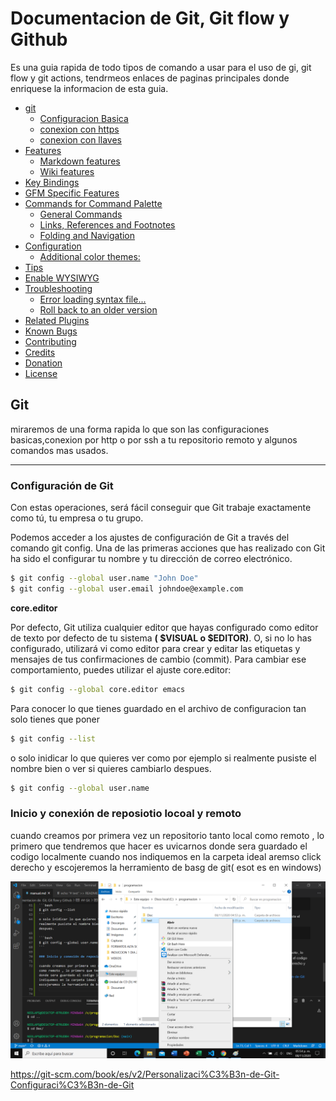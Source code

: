 # Documentacion de  Git, Git flow y Github

Es una guia rapida de todo tipos de comando a usar para el uso de gi, git flow y git actions, tendrmeos enlaces de paginas principales donde enriquese la informacion de esta guia. 

- [git](#git)
    - [Configuracion Basica](#configuracion-basica)
    - [conexion con https](#conexion-con-https)
    - [conexion con  llaves](#creacion-de-llaves)
- [Features](#features)
    - [Markdown features](#markdown-features)
    - [Wiki features](#wiki-features)
- [Key Bindings](#key-bindings)
- [GFM Specific Features](#gfm-specific-features)
- [Commands for Command Palette](#commands-for-command-palette)
    - [General Commands](#general-commands)
    - [Links, References and Footnotes](#links-references-and-footnotes)
    - [Folding and Navigation](#folding-and-navigation)
- [Configuration](#configuration)
    - [Additional color themes:](#additional-color-themes)
- [Tips](#tips)
- [Enable WYSIWYG](#enable-wysiwyg)
- [Troubleshooting](#troubleshooting)
    - [Error loading syntax file...](#error-loading-syntax-file)
    - [Roll back to an older version](#roll-back-to-an-older-version)
- [Related Plugins](#related-plugins)
- [Known Bugs](#known-bugs)
- [Contributing](#contributing)
- [Credits](#credits)
- [Donation](#donation)
- [License](#license)

<!-- /MarkdownTOC -->

## Git

miraremos de una forma rapida lo que son las configuraciones basicas,conexion por http o por ssh a tu repositorio remoto y algunos comandos mas usados.

***

### Configuración de Git

Con estas operaciones, será fácil conseguir que Git trabaje exactamente como tú, tu empresa o tu grupo.

Podemos acceder a los ajustes de configuración de Git a través del comando git config. Una de las primeras acciones que has realizado con Git ha sido el configurar tu nombre y tu dirección de correo electrónico.

```bash
$ git config --global user.name "John Doe"
$ git config --global user.email johndoe@example.com
```

__core.editor__

Por defecto, Git utiliza cualquier editor que hayas configurado como editor de texto por defecto de tu sistema **( $VISUAL  o  $EDITOR)**. O, si no lo has configurado, utilizará vi como editor para crear y editar las etiquetas y mensajes de tus confirmaciones de cambio (commit). Para cambiar ese comportamiento, puedes utilizar el ajuste core.editor:

```bash
$ git config --global core.editor emacs
```

Para conocer lo que tienes guardado en el archivo de configuracion tan solo tienes que poner 

```bash
$ git config --list
```
o solo inidicar lo que quieres ver como por ejemplo si realmente pusiste el nombre bien o ver si quieres cambiarlo despues.

```bash 
$ git config --global user.name
```

### Inicio y conexión de reposiotio locoal y remoto

cuando creamos por primera vez un repositorio tanto local como remoto , lo primero que tendremos que hacer es uvicarnos donde sera guardado el codigo localmente cuando nos indiquemos en la carpeta ideal aremso click derecho y escojeremos la herramiento de basg de git( esot es en windows)

[![Figure 1](./assets/bashgit.png)](./assets/bashgit.png)

https://git-scm.com/book/es/v2/Personalizaci%C3%B3n-de-Git-Configuraci%C3%B3n-de-Git

